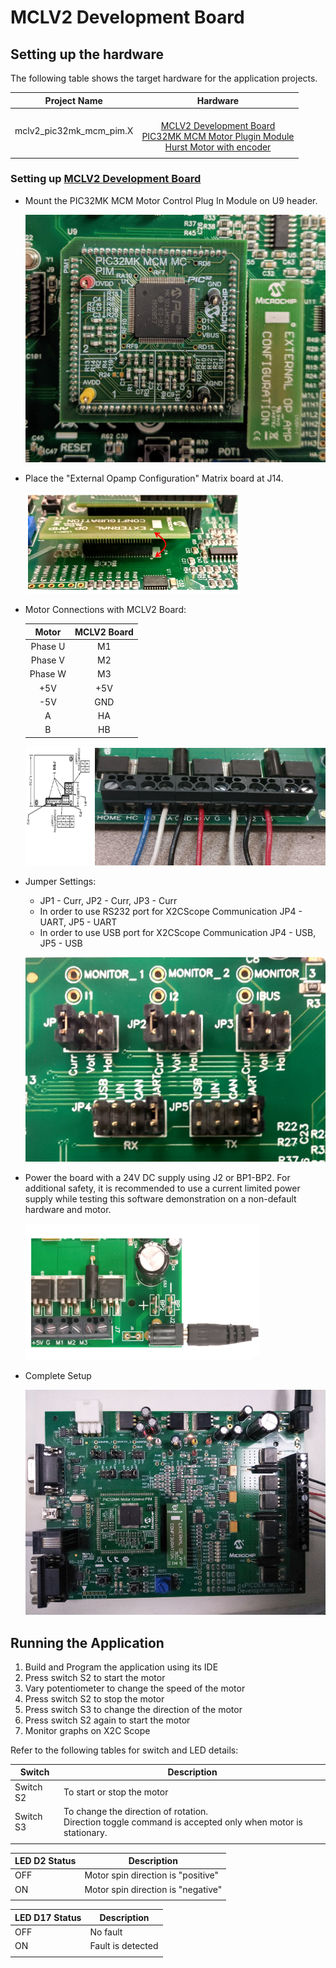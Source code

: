 # MCLV2 Development Board
## Setting up the hardware

The following table shows the target hardware for the application projects.

| Project Name| Hardware |
|:---------:|:---------:|
| mclv2_pic32mk_mcm_pim.X |<br>[MCLV2 Development Board](https://www.microchip.com/DevelopmentTools/ProductDetails/DM330021-2)<br>[PIC32MK MCM Motor Plugin Module](https://www.microchip.com/DevelopmentTools/ProductDetails/PartNO/MA320211)<br>[Hurst Motor with encoder](https://www.microchip.com/DevelopmentTools/ProductDetails/PartNo/AC300022) |
|||

### Setting up [MCLV2 Development Board](https://www.microchip.com/DevelopmentTools/ProductDetails/DM330021-2)

- Mount the PIC32MK MCM Motor Control Plug In Module on U9 header. 

    ![PIM Install](images/mclv2/pic32mk_mcm_mclv2.jpg)

- Place the "External Opamp Configuration" Matrix board at J14.

    ![External OPAMP](images/mclv2/mclv2_ext_opamp.png)

- Motor Connections with MCLV2 Board: 

    |Motor | MCLV2 Board |
    |:----:|:------:|
    | Phase U | M1 |
    | Phase V | M2 |
    | Phase W | M3 |
    | +5V     | +5V |
    | -5V |GND |
    | A | HA |
    | B | HB |

    ![Motor Connections](images/mclv2/encoder_pic32mk_motor_connections.png)

- Jumper Settings: 
    - JP1 - Curr, JP2 - Curr, JP3 - Curr 
    - In order to use RS232 port for X2CScope Communication JP4 - UART, JP5 - UART 
    - In order to use USB port for X2CScope Communication JP4 - USB, JP5 - USB

    ![jumper Settings](images/mclv2/mclv2_jumper_settings.png)


- Power the board with a 24V DC supply using J2 or BP1-BP2. For additional safety, it is recommended to use a current limited power supply while testing this software demonstration on a non-default hardware and motor. 

    ![jumper Settings](images/mclv2/power_mclv2.png)

- Complete Setup

    ![Setup](images/mclv2/pic32mk_mcm_mclv2_complete_setup.png)

## Running the Application

1. Build and Program the application using its IDE
2. Press switch S2 to start the motor
3. Vary potentiometer to change the speed of the motor
4. Press switch S2 to stop the motor
5. Press switch S3 to change the direction of the motor
6. Press switch S2 again to start the motor
7. Monitor graphs on X2C Scope

Refer to the following tables for switch and LED details:

| Switch | Description |
|------|----------------|
| Switch S2 | To start or stop the motor |
| Switch S3 | To change the direction of rotation. <br>Direction toggle command is accepted only when motor is stationary. |
||

| LED D2 Status | Description |
|------|----------------|
| OFF  | Motor spin direction is "positive"  |
| ON  | Motor spin direction is "negative"   |
||

| LED D17 Status | Description |
|------|----------------|
| OFF  | No fault  |
| ON   | Fault is detected  |
||